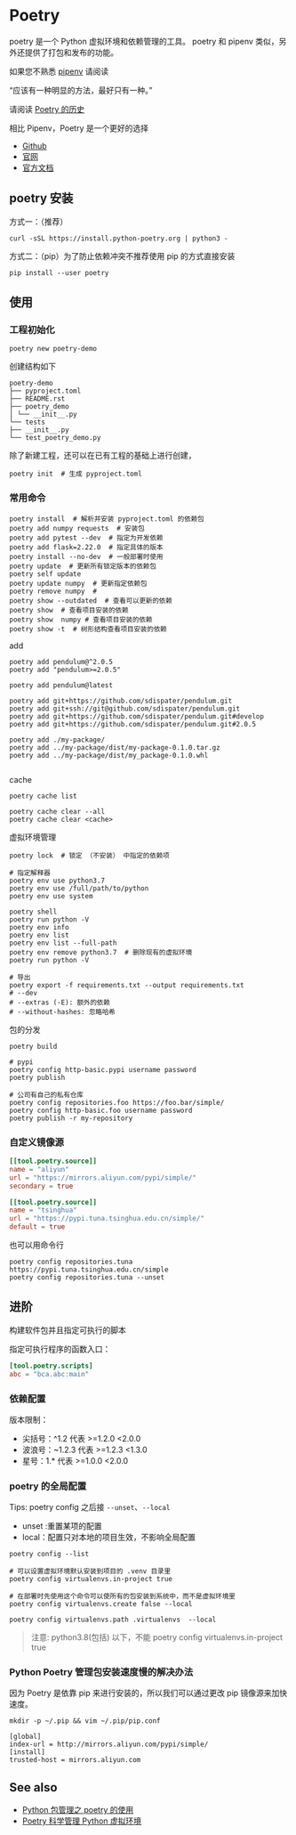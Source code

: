 # Poetry

poetry 是一个 Python 虚拟环境和依赖管理的工具。
poetry 和 pipenv 类似，另外还提供了打包和发布的功能。

如果您不熟悉 [pipenv](./pipenv) 请阅读

“应该有一种明显的方法，最好只有一种。” 

请阅读 [Poetry 的历史](https://learnku.com/python/t/38708)

相比 Pipenv，Poetry 是一个更好的选择

- [Github](https://github.com/python-poetry/poetry)
- [官网](https://python-poetry.org/)
- [官方文档](https://python-poetry.org/docs)

## poetry 安装

方式一：（推荐） 

```shell
curl -sSL https://install.python-poetry.org | python3 -
```

方式二：（pip）为了防止依赖冲突不推荐使用 pip 的方式直接安装

```shell
pip install --user poetry
```

## 使用

### 工程初始化

```shell
poetry new poetry-demo
```

创建结构如下

```text
poetry-demo
├── pyproject.toml
├── README.rst
├── poetry_demo
│ └── __init__.py
└── tests
├── __init__.py
└── test_poetry_demo.py
```

除了新建工程，还可以在已有工程的基础上进行创建，

```shell
poetry init  # 生成 pyproject.toml
```

### 常用命令

```shell
poetry install  # 解析并安装 pyproject.toml 的依赖包
poetry add numpy requests  # 安装包
poetry add pytest --dev  # 指定为开发依赖
poetry add flask=2.22.0  # 指定具体的版本
poetry install --no-dev  # 一般部署时使用
poetry update  # 更新所有锁定版本的依赖包
poetry self update
poetry update numpy  # 更新指定依赖包
poetry remove numpy  # 
poetry show --outdated  # 查看可以更新的依赖
poetry show  # 查看项目安装的依赖
poetry show  numpy # 查看项目安装的依赖
poetry show -t  # 树形结构查看项目安装的依赖
```

add

```shell
poetry add pendulum@^2.0.5
poetry add "pendulum>=2.0.5"

poetry add pendulum@latest

poetry add git+https://github.com/sdispater/pendulum.git
poetry add git+ssh://git@github.com/sdispater/pendulum.git
poetry add git+https://github.com/sdispater/pendulum.git#develop
poetry add git+https://github.com/sdispater/pendulum.git#2.0.5

poetry add ./my-package/
poetry add ../my-package/dist/my-package-0.1.0.tar.gz
poetry add ../my-package/dist/my_package-0.1.0.whl


```

cache

```shell
poetry cache list

poetry cache clear --all
poetry cache clear <cache>
```

虚拟环境管理

```shell
poetry lock  # 锁定 （不安装） 中指定的依赖项

# 指定解释器
poetry env use python3.7
poetry env use /full/path/to/python
poetry env use system

poetry shell
poetry run python -V
poetry env info
poetry env list
poetry env list --full-path
poetry env remove python3.7  # 删除现有的虚拟环境
poetry run python -V

# 导出
poetry export -f requirements.txt --output requirements.txt
# --dev
# --extras (-E): 额外的依赖
# --without-hashes: 忽略哈希
```

包的分发

```shell
poetry build

# pypi
poetry config http-basic.pypi username password
poetry publish

# 公司有自己的私有仓库
poetry config repositories.foo https://foo.bar/simple/
poetry config http-basic.foo username password
poetry publish -r my-repository
```

### 自定义镜像源

```toml
[[tool.poetry.source]]
name = "aliyun"
url = "https://mirrors.aliyun.com/pypi/simple/"
secondary = true

[[tool.poetry.source]]
name = "tsinghua"
url = "https://pypi.tuna.tsinghua.edu.cn/simple/"
default = true
```

也可以用命令行

```shell
poetry config repositories.tuna https://pypi.tuna.tsinghua.edu.cn/simple
poetry config repositories.tuna --unset
```

## 进阶

构建软件包并且指定可执行的脚本

指定可执行程序的函数入口：

```toml
[tool.poetry.scripts]
abc = "bca.abc:main"
```

### 依赖配置

版本限制：

- 尖括号：^1.2 代表 >=1.2.0 <2.0.0 
- 波浪号：~1.2.3 代表 >=1.2.3 <1.3.0
- 星号：1.* 代表 >=1.0.0 <2.0.0

### poetry 的全局配置

Tips: poetry config 之后接 `--unset`、`--local`

- unset :重置某项的配置
- local：配置只对本地的项目生效，不影响全局配置

```shell
poetry config --list

# 可以设置虚拟环境默认安装到项目的 .venv 目录里
poetry config virtualenvs.in-project true

# 在部署时先使用这个命令可以使所有的包安装到系统中，而不是虚拟环境里
poetry config virtualenvs.create false --local

poetry config virtualenvs.path .virtualenvs  --local
```

> 注意: python3.8(包括) 以下，不能 poetry config virtualenvs.in-project true

### Python Poetry 管理包安装速度慢的解决办法

因为 Poetry 是依靠 pip 来进行安装的，所以我们可以通过更改 pip 镜像源来加快速度。

```shell
mkdir -p ~/.pip && vim ~/.pip/pip.conf

[global]
index-url = http://mirrors.aliyun.com/pypi/simple/
[install]
trusted-host = mirrors.aliyun.com
```

## See also

- [Python 包管理之 poetry 的使用](https://www.cnblogs.com/-wenli/p/13337188.html)
- [Poetry 科学管理 Python 虚拟环境 ](http://www.limich.cn/2020/04/13/Poetry%E7%A7%91%E5%AD%A6%E7%AE%A1%E7%90%86Python%E8%99%9A%E6%8B%9F%E7%8E%AF%E5%A2%83/)
